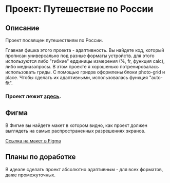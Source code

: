 # Проект: Путешествие по России

## Описание 

Проект посвящен путешествиям по России.

Главная фишка этого проекта - адаптивность. 
Вы найдете код, который прописан универсально под разные форматы устройств. для этого используются либо "гибкие" еддиницы измерения (%, fr, функция calc), либо медиазапросы. 
В этом проекте я хорошенько потренировалась использовать гриды. С помощью гридов оформлены блоки photo-grid и place. Чтобы сделать их адаптивными, использовалась функция "auto-fit".

### Проект лежит [здесь](https://christinasoskova.github.io/travel/).

## Фигма

В Фигме вы найдете макет в котором видно, как проект должен выглядеть на самых распространенных разрешениях экранов. 

[Ссылка на макет в Figma](https://www.figma.com/file/kpaCwCvIrwRUEmnePFIpTn/Sprint-3_-Russia-_-desktop-%2B-mobile?node-id=63326%3A0)

## Планы по доработке 
В идеале сделать проект абсолютно адаптивным - для всех форматов, даже промежуточных.
